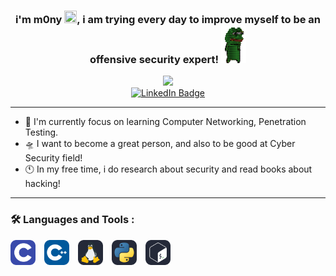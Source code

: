 <h3 align="center">i'm m0ny <img src="https://github.com/TheDudeThatCode/TheDudeThatCode/blob/master/Assets/Hi.gif" width="20" height="20">, i am trying every day to improve myself to be an offensive security expert! <img src="https://github.com/automainint/automainint/blob/main/pepe.gif" width="40" height="60"></h3>
<div id="header" align="center">
  <img src="https://media.giphy.com/media/uSczV8io3XROU/giphy.gif?cid=790b7611bwhzbxzbwllf7ly1wykln8lw1ptkg1fy7otpygxj&ep=v1_gifs_search&rid=giphy.gif&ct=g" width="100"/>
</div>
<div id="badge" align="center">
   <a href="https://www.linkedin.com/in/yun-mony-231a43266/">
    <img src="https://img.shields.io/badge/LinkedIn-blue?style=for-the-badge&logo=linkedin&logoColor=white" alt="LinkedIn Badge"/>
  </a>
</div>

---

* 🌱 I'm currently focus on learning Computer Networking, Penetration Testing.
* 🛸 I want to become a great person, and also to be good at Cyber Security field!
* 🕚 In my free time, i do research about security and read books about hacking!

---

### :hammer_and_wrench: Languages and Tools :

<div>
    <img src="https://github.com/tandpfun/skill-icons/blob/main/icons/C.svg" title="C" alt="C" width="40" height="40" style="margin-right: 10px;"/>
    <img src="https://github.com/tandpfun/skill-icons/blob/main/icons/CPP.svg" title="CPP" alt="C++" width="40" height="40" style="margin-right: 10px;"/>
    <img src="https://github.com/tandpfun/skill-icons/blob/main/icons/Linux-Dark.svg" title="linux" alt="linux" width="40" height="40" style="margin-right: 10px;"/>
    <img src="https://github.com/tandpfun/skill-icons/blob/main/icons/Python-Dark.svg" title="python" alt="python" width="40" height="40" style="margin-right: 10px;"/>
    <img src="https://github.com/tandpfun/skill-icons/blob/main/icons/Bash-Dark.svg" title="bash" alt="bash" width="40" height="40"/>
</div>



